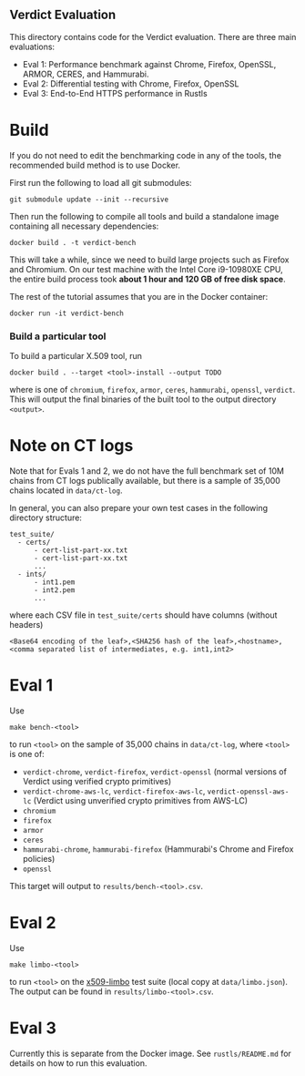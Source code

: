 Verdict Evaluation
---

This directory contains code for the Verdict evaluation.
There are three main evaluations:
- Eval 1: Performance benchmark against Chrome, Firefox, OpenSSL, ARMOR, CERES, and Hammurabi.
- Eval 2: Differential testing with Chrome, Firefox, OpenSSL
- Eval 3: End-to-End HTTPS performance in Rustls

# Build

If you do not need to edit the benchmarking code in any of the tools, the recommended
build method is to use Docker.

First run the following to load all git submodules:
```
git submodule update --init --recursive
```

Then run the following to compile all tools and build a standalone image
containing all necessary dependencies:
```
docker build . -t verdict-bench
```
This will take a while, since we need to build large projects such as Firefox and Chromium.
On our test machine with the Intel Core i9-10980XE CPU,
the entire build process took **about 1 hour and 120 GB of free disk space**.

The rest of the tutorial assumes that you are in the Docker container:
```
docker run -it verdict-bench
```

### Build a particular tool
To build a particular X.509 tool, run
```
docker build . --target <tool>-install --output TODO
```
where <tool> is one of `chromium`, `firefox`, `armor`, `ceres`, `hammurabi`, `openssl`, `verdict`.
This will output the final binaries of the built tool to the output directory `<output>`.

# Note on CT logs
Note that for Evals 1 and 2, we do not have the full benchmark set of 10M chains from CT logs publically available,
but there is a sample of 35,000 chains located in `data/ct-log`.

In general, you can also prepare your own test cases in the following directory structure:
```
test_suite/
  - certs/
      - cert-list-part-xx.txt
      - cert-list-part-xx.txt
      ...
  - ints/
      - int1.pem
      - int2.pem
      ...
```
where each CSV file in `test_suite/certs` should have columns (without headers)
```
<Base64 encoding of the leaf>,<SHA256 hash of the leaf>,<hostname>,<comma separated list of intermediates, e.g. int1,int2>
```

# Eval 1

Use
```
make bench-<tool>
```
to run `<tool>` on the sample of 35,000 chains in `data/ct-log`,
where `<tool>` is one of:
- `verdict-chrome`, `verdict-firefox`, `verdict-openssl` (normal versions of Verdict using verified crypto primitives)
- `verdict-chrome-aws-lc`, `verdict-firefox-aws-lc`, `verdict-openssl-aws-lc` (Verdict using unverified crypto primitives from AWS-LC)
- `chromium`
- `firefox`
- `armor`
- `ceres`
- `hammurabi-chrome`, `hammurabi-firefox` (Hammurabi's Chrome and Firefox policies)
- `openssl`

This target will output to `results/bench-<tool>.csv`.

# Eval 2

Use
```
make limbo-<tool>
```
to run `<tool>` on the [x509-limbo](https://github.com/C2SP/x509-limbo) test suite (local copy at `data/limbo.json`).
The output can be found in `results/limbo-<tool>.csv`.

# Eval 3

Currently this is separate from the Docker image.
See `rustls/README.md` for details on how to run this evaluation.
